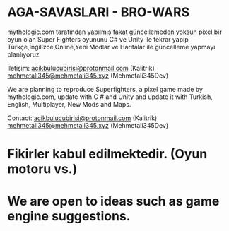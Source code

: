 # AGA-SAVASLARI - BRO-WARS
mythologic.com tarafından yapılmış fakat güncellemeden yoksun pixel bir oyun olan Super Fighters oyununu C# ve Unity ile tekrar yapıp Türkçe,İngilizce,Online,Yeni Modlar ve Haritalar ile güncelleme yapmayı planlıyoruz

İletişim: acikbulucubirisi@protonmail.com (Kalitrik)
          mehmetali345@mehmetali345.xyz (Mehmetali345Dev)

We are planning to reproduce Superfighters, a pixel game made by mythologic.com, update with C # and Unity and update it with Turkish, English, Multiplayer, New Mods and Maps.

Contact: acikbulucubirisi@protonmail.com (Kalitrik)
         mehmetali345@mehmetali345.xyz (Mehmetali345Dev)

# Fikirler kabul edilmektedir. (Oyun motoru vs.) 
# We are open to ideas such as game engine suggestions.
